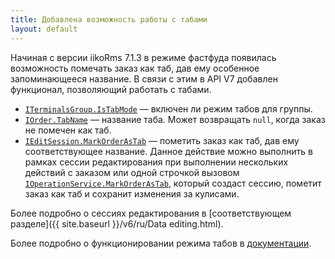 ```yaml
---
title: Добавлена возможность работы с табами
layout: default
---
```


Начиная с версии iikoRms 7.1.3 в режиме фастфуда появилась возможность помечать заказ как таб, дав ему особенное запоминающееся название. В связи с этим в API V7 добавлен функционал, позволяющий работать с табами.

- [`ITerminalsGroup.IsTabMode`](https://iiko.github.io/front.api.sdk/v7/html/P_Resto_Front_Api_Data_Organization_ITerminalsGroup_IsTabMode.htm) — включен ли режим табов для группы.
- [`IOrder.TabName`](https://iiko.github.io/front.api.sdk/v7/html/P_Resto_Front_Api_Data_Orders_IOrder_TabName.htm) — название таба. Может возвращать `null`, когда заказ не помечен как таб.
- [`IEditSession.MarkOrderAsTab`](https://iiko.github.io/front.api.sdk/v7/html/M_Resto_Front_Api_Editors_IEditSession_MarkOrderAsTab.htm) — пометить заказ как таб, дав ему соответствующее название. 
Данное действие можно выполнить в рамках сессии редактирования при выполнении нескольких действий с заказом или одной строчкой вызовом [`IOperationService.MarkOrderAsTab`](https://iiko.github.io/front.api.sdk/v7/html/M_Resto_Front_Api_Extensions_OperationServiceExtensions_MarkOrderAsTab.htm), который создаст сессию, пометит заказ как таб и сохранит изменения за кулисами. 

Более подробно о сессиях редактирования в [соответствующем разделе]({{ site.baseurl }}/v6/ru/Data editing.html).

Более подробно о функционировании режима табов в [документации](https://ru.iiko.help/articles/#!iikofront-7-1/topic-69/q/%D1%82%D0%B0%D0%B1%D1%8B/qid/278231/qp/1).